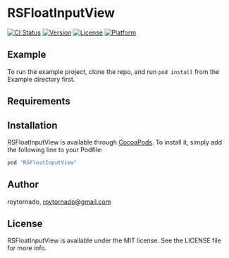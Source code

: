 # RSFloatInputView

[![CI Status](http://img.shields.io/travis/roytornado/RSFloatInputView.svg?style=flat)](https://travis-ci.org/roytornado/RSFloatInputView)
[![Version](https://img.shields.io/cocoapods/v/RSFloatInputView.svg?style=flat)](http://cocoapods.org/pods/RSFloatInputView)
[![License](https://img.shields.io/cocoapods/l/RSFloatInputView.svg?style=flat)](http://cocoapods.org/pods/RSFloatInputView)
[![Platform](https://img.shields.io/cocoapods/p/RSFloatInputView.svg?style=flat)](http://cocoapods.org/pods/RSFloatInputView)

## Example

To run the example project, clone the repo, and run `pod install` from the Example directory first.

## Requirements

## Installation

RSFloatInputView is available through [CocoaPods](http://cocoapods.org). To install
it, simply add the following line to your Podfile:

```ruby
pod "RSFloatInputView"
```

## Author

roytornado, roytornado@gmail.com

## License

RSFloatInputView is available under the MIT license. See the LICENSE file for more info.
